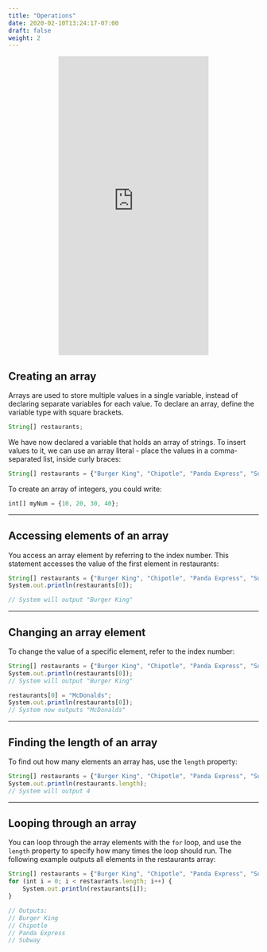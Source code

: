 ```yaml
---
title: "Operations"
date: 2020-02-10T13:24:17-07:00
draft: false
weight: 2
---
```


<p style="text-align: center;"><iframe width="60%" height="600px" src="https://www.youtube.com/embed/NQXV586afr8" frameborder="0" allow="accelerometer; autoplay; clipboard-write; encrypted-media; gyroscope; picture-in-picture" allowfullscreen></iframe></p>

## Creating an array

Arrays are used to store multiple values in a single variable, instead of declaring separate variables for each value. To declare an array, define the variable type with square brackets.

```js javascript
String[] restaurants;
```
We have now declared a variable that holds an array of strings. To insert values to it, we can use an array literal - place the values in a comma-separated list, inside curly braces:

```js javascript
String[] restaurants = {"Burger King", "Chipotle", "Panda Express", "Subway"};
```

To create an array of integers, you could write:

```js javascript
int[] myNum = {10, 20, 30, 40};
```
<hr>

## Accessing elements of an array

You access an array element by referring to the index number. This statement accesses the value of the first element in restaurants:

```js javascript
String[] restaurants = {"Burger King", "Chipotle", "Panda Express", "Subway"};
System.out.println(restaurants[0]);

// System will output "Burger King"
```

<hr>

## Changing an array element

To change the value of a specific element, refer to the index number:

```js javascript
String[] restaurants = {"Burger King", "Chipotle", "Panda Express", "Subway"};
System.out.println(restaurants[0]);
// System will output "Burger King"

restaurants[0] = "McDonalds";
System.out.println(restaurants[0]);
// System now outputs "McDonalds"
```

<hr>

## Finding the length of an array

To find out how many elements an array has, use the `length` property:

```js javascript
String[] restaurants = {"Burger King", "Chipotle", "Panda Express", "Subway"};
System.out.println(restaurants.length);
// System will output 4
```
<hr>

## Looping through an array

You can loop through the array elements with the `for` loop, and use the `length` property to specify how many times the loop should run. The following example outputs all elements in the restaurants array:

```js javascript
String[] restaurants = {"Burger King", "Chipotle", "Panda Express", "Subway"};
for (int i = 0; i < restaurants.length; i++) {
    System.out.println(restaurants[i]);
}

// Outputs:
// Burger King
// Chipotle
// Panda Express
// Subway
```